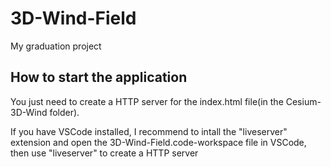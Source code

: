# 3D-Wind-Field
My graduation project

## How to start the application
You just need to create a HTTP server for the index.html file(in the Cesium-3D-Wind folder).

If you have VSCode installed, I recommend to intall the "liveserver" extension and open the 
3D-Wind-Field.code-workspace file in VSCode, then use "liveserver" to create a HTTP server
